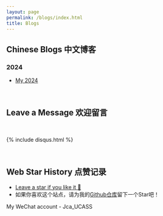 ```yaml
---
layout: page
permalink: /blogs/index.html
title: Blogs
---
```


## Chinese Blogs 中文博客

### 2024

- [My 2024](https://github.com/J-Gezelligheid/J-Gezelligheid.github.io/blob/774d19248fd3af251a19768d4e717cde05db9ed4/blogs/my2024.md)

<br>

## Leave a Message 欢迎留言

<br>

{% include disqus.html %} 

<br>

## Web Star History 点赞记录

- [Leave a star if you like it 🥰](https://github.com/GuangLun2000/GuangLun2000.github.io) 
- 如果你喜欢这个站点，请为我的[Github仓库](https://github.com/GuangLun2000/GuangLun2000.github.io)留下一个Star吧！

My WeChat account - Jca_UCASS

<br>
